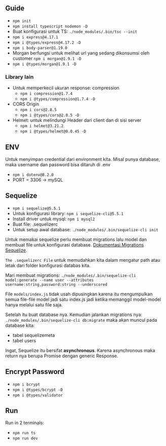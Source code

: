 ## Guide

* `npm init`
* `npm install typescript nodemon -D`
* Buat konfigurasi untuk TS: `./node_modules/.bin/tsc --init`
* `npm i express@4.17.1`
* `npm i @types/express@4.17.2 -D`
* `npm i body-parser@1.19.0`
* Morgan berfungsi untuk melihat url yang sedang dikonsumsi oleh customer `npm i morgan@1.9.1 -D`
* `npm i @types/morgan@1.9.1 -D`

### Library lain
* Untuk memperkecil ukuran response: compression
    * `npm i compression@1.7.4`
    * `npm i @types/compression@1.7.4 -D`
* CORS Origin 
    * `npm i cors@2.8.5`
    * `npm i @types/cors@2.8.5 -D`
* Helmet: untuk melindungi Header dari client dan di sisi server
    * `npm i helmet@3.21.2`
    * `npm i @types/helmet@0.0.45 -D`


## ENV
Untuk menyimpan credential dari environment kita. Misal punya database, maka username dan password bisa ditaruh di .env

* `npm i dotenv@8.2.0`
* PORT = 3306 -> mySQL


## Sequelize
* `npm i sequelize@5.5.1`
* Untuk konfigurasi library: `npm i sequelize-cli@5.5.1` 
* Install driver untuk mysql: `npm i mysql2` 
* Buat file: .sequelizerc
* Untuk setup awal database: `./node_modules/.bin/sequelize-cli init`

Untuk memakai sequelize perlu membuat migrations lalu model dan membuat file untuk konfigurasi database. [Dokumentasi Migrations Sequelize](https://sequelize.org/v5/manual/migrations). <br>

`The .sequelizerc File` untuk memudahkan kita dalam mengatur path atau letak dari folder konfigurasi databas kita. <br>

Mari membuat migrations: `./node_modules/.bin/sequelize-cli model:generate --name user --attributes username:string,password:string --underscored` <br>

File `models/index.js` tidak usah dipusingkan karena itu mengumpulkan semua file-file model jadi satu index.js jadi ketika memanggil model-model hanya melalui satu file saja. <br>

Setelah itu buat database nya. Kemudian jalankan migrations nya: `./node_modules/.bin/sequelize-cli db:migrate` maka akan muncul pada database kita: 
* tabel sequelizemeta
* tabel users

Ingat, Sequelize itu bersifat **asynchronous**. Karena asynchronous maka return nya berupa Promise dengan generic Response.

## Encrypt Password
* `npm i bcrypt`
* `npm i @types/bcrypt -D`
* `npm i @types/validator`


## Run
Run in 2 terminals:
* `npm run ts`
* `npm run dev`
